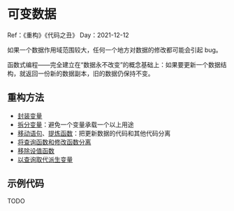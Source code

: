 # 可变数据

Ref：《重构》《代码之丑》
Day：2021-12-12

如果一个数据作用域范围较大，任何一个地方对数据的修改都可能会引起 bug。

函数式编程——完全建立在“数据永不改变”的概念基础上：如果要更新一个数据结构，就返回一份新的数据副本，旧的数据仍保持不变。

## 重构方法

* [封装变量](../重构方法/封装变量.md)
* [拆分变量](../重构方法/拆分变量.md)：避免一个变量承载一个以上用途
* [移动语句](../重构方法/移动语句.md)、[提炼函数](../重构方法/提炼函数.md)：把更新数据的代码和其他代码分离
* [将查询函数和修改函数分离](../重构方法/将查询函数和修改函数分离.md)
* [移除设值函数](../重构方法/移除设值函数.md)
* [以查询取代派生变量](../重构方法/以查询取代派生变量.md)

## 示例代码

TODO